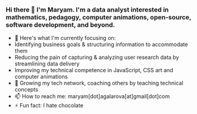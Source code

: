 ### Hi there 👋 I'm Maryam. I'm a data analyst interested in mathematics, pedagogy, computer animations, open-source, software development, and beyond. 

- 🔭 Here's what I'm currently focusing on:
- Identifying business goals & structuring information to accommodate them
- Reducing the pain of capturing & analyzing user research data by streamlining data delivery
- Improving my technical competence in JavaScript, CSS art and computer animations
- 🌱 Growing my tech network, coaching others by teaching technical concepts
- 📫 How to reach me: maryam[dot]agalarova[at]gmail[dot]com
- ⚡ Fun fact: I hate chocolate
